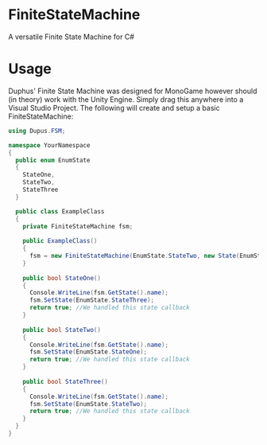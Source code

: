 # FiniteStateMachine
A versatile Finite State Machine for C#

# Usage
Duphus' Finite State Machine was designed for MonoGame however should (in theory) work with the Unity Engine.
Simply drag this anywhere into a Visual Studio Project.
The following will create and setup a basic FiniteStateMachine:

```cs
using Dupus.FSM;

namespace YourNamespace
{
  public enum EnumState
  {
    StateOne,
    StateTwo,
    StateThree
  }

  public class ExampleClass
  {
    private FiniteStateMachine fsm;
    
    public ExampleClass()
    {
      fsm = new FiniteStateMachine(EnumState.StateTwo, new State(EnumState.StateOne, StateOne, "State No. 1"), new State(EnumState.StateTwo, StateTwo, "State No. 2"), new State(EnumState.StateThree, StateThree, "State No. 3"));
    }
    
    public bool StateOne()
    {
      Console.WriteLine(fsm.GetState().name);
      fsm.SetState(EnumState.StateThree);
      return true; //We handled this state callback
    }
    
    public bool StateTwo()
    {
      Console.WriteLine(fsm.GetState().name);
      fsm.SetState(EnumState.StateOne);
      return true; //We handled this state callback
    }
    
    public bool StateThree()
    {
      Console.WriteLine(fsm.GetState().name);
      fsm.SetState(EnumState.StateTwo);
      return true; //We handled this state callback
    }
  }
}
```
